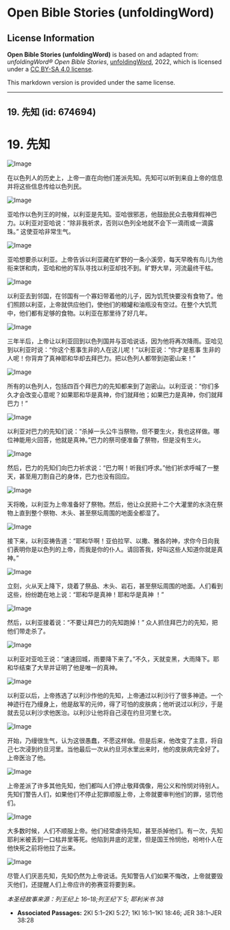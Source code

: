 # Open Bible Stories (unfoldingWord)

## License Information

**Open Bible Stories (unfoldingWord)** is based on and adapted from: _unfoldingWord® Open Bible Stories_, [unfoldingWord](https://unfoldingword.org/utw), 2022, which is licensed under a [CC BY-SA 4.0 license](https://creativecommons.org/licenses/by-sa/4.0/legalcode.en).

This markdown version is provided under the same license.



--------------------------------

## 19. 先知 (id: 674694)

19\. 先知
=======

![Image](https://cdn.door43.org/obs/jpg/360px/obs-en-19-01.jpg?direct&)

在以色列人的历史上，上帝一直在向他们差派先知。先知可以听到来自上帝的信息并将这些信息传给以色列民。

![Image](https://cdn.door43.org/obs/jpg/360px/obs-en-19-02.jpg?direct&)

亚哈作以色列王的时候，以利亚是先知。亚哈很邪恶，他鼓励民众去敬拜假神巴力。以利亚对亚哈说：“除非我祈求，否则以色列全地就不会下一滴雨或一滴露珠。” 这使亚哈非常生气。

![Image](https://cdn.door43.org/obs/jpg/360px/obs-en-19-03.jpg?direct&)

亚哈想要杀以利亚。上帝告诉以利亚藏在旷野的一条小溪旁，每天早晚有鸟儿为他衔来饼和肉，亚哈和他的军队寻找以利亚却找不到。旷野大旱，河流最终干枯。

![Image](https://cdn.door43.org/obs/jpg/360px/obs-en-19-04.jpg?direct&)

以利亚去到邻国，在邻国有一个寡妇带着他的儿子，因为饥荒快要没有食物了。他们照顾以利亚，上帝就供应他们，使他们的粮罐和油瓶没有空过。在整个大饥荒中，他们都有足够的食物。以利亚在那里待了好几年。

![Image](https://cdn.door43.org/obs/jpg/360px/obs-en-19-05.jpg?direct&)

三年半后，上帝让以利亚回到以色列国并与亚哈说话，因为他将再次降雨。亚哈见到以利亚时说：“你这个惹事生非的人在这儿呢！”以利亚说：“你才是惹事 生非的人呢！你背弃了真神耶和华却去拜巴力。把以色列人都带到迦密山来！”

![Image](https://cdn.door43.org/obs/jpg/360px/obs-en-19-06.jpg?direct&)

所有的以色列人，包括四百个拜巴力的先知都来到了迦密山。以利亚说：“你们多久才会改变心意呢？如果耶和华是真神，你们就拜他；如果巴力是真神，你们就拜巴力！”

![Image](https://cdn.door43.org/obs/jpg/360px/obs-en-19-07.jpg?direct&)

以利亚对巴力的先知们说：“杀掉一头公牛当祭物，但不要生火，我也这样做。哪位神能用火回答，他就是真神。”巴力的祭司便准备了祭物，但是没有生火。

![Image](https://cdn.door43.org/obs/jpg/360px/obs-en-19-08.jpg?direct&)

然后，巴力的先知们向巴力祈求说：“巴力啊！听我们呼求。”他们祈求呼喊了一整天，甚至用刀割自己的身体，巴力也没有回应。

![Image](https://cdn.door43.org/obs/jpg/360px/obs-en-19-09.jpg?direct&)

天将晚，以利亚为上帝准备好了祭物。然后，他让众民把十二个大灌里的水浇在祭物上直到整个祭物、木头、甚至祭坛周围的地面全都湿了。

![Image](https://cdn.door43.org/obs/jpg/360px/obs-en-19-10.jpg?direct&)

接下来，以利亚祷告道：“耶和华啊！亚伯拉罕、以撒、雅各的神，求你今日向我们表明你是以色列的上帝，而我是你的仆人。请回答我，好叫这些人知道你就是真神。”

![Image](https://cdn.door43.org/obs/jpg/360px/obs-en-19-11.jpg?direct&)

立刻，火从天上降下，烧着了祭品、木头、岩石，甚至祭坛周围的地面。人们看到这些，纷纷跪在地上说：“耶和华是真神！耶和华是真神 ！”

![Image](https://cdn.door43.org/obs/jpg/360px/obs-en-19-12.jpg?direct&)

然后，以利亚接着说：“不要让拜巴力的先知跑掉！” 众人抓住拜巴力的先知，把他们带走杀了。

![Image](https://cdn.door43.org/obs/jpg/360px/obs-en-19-13.jpg?direct&)

以利亚对亚哈王说：“速速回城，雨要降下来了。”不久，天就变黑，大雨降下。耶和华结束了大旱并证明了他是唯一的真神。

![Image](https://cdn.door43.org/obs/jpg/360px/obs-en-19-14.jpg?direct&)

以利亚以后，上帝拣选了以利沙作他的先知，上帝通过以利沙行了很多神迹。一个神迹行在乃缦身上，他是敌军的元帅，得了可怕的皮肤病；他听说过以利沙，于是就去见以利沙求他医治。以利沙让他将自己浸在约旦河里七次。

![Image](https://cdn.door43.org/obs/jpg/360px/obs-en-19-15.jpg?direct&)

开始，乃缦很生气，认为这很愚蠢，不愿这样做。但是后来，他改变了主意，将自己七次浸到约旦河里。当他最后一次从约旦河水里出来时，他的皮肤病完全好了。上帝医治了他。

![Image](https://cdn.door43.org/obs/jpg/360px/obs-en-19-16.jpg?direct&)

上帝差派了许多其他先知，他们都叫人们停止敬拜偶像，用公义和怜悯对待别人。先知们警告人们，如果他们不停止犯罪顺服上帝，上帝就要审判他们的罪，惩罚他们。

![Image](https://cdn.door43.org/obs/jpg/360px/obs-en-19-17.jpg?direct&)

大多数时候，人们不顺服上帝。他们经常虐待先知，甚至杀掉他们。有一次，先知耶利米被丢到一口枯井里等死。他陷到井底的泥里，但是国王怜悯他，吩咐仆人在他快死之前将他拉了出来。

![Image](https://cdn.door43.org/obs/jpg/360px/obs-en-19-18.jpg?direct&)

尽管人们厌恶先知，先知仍然为上帝说话。先知警告人们如果不悔改，上帝就要毁灭他们，还提醒人们上帝应许的弥赛亚将要到来。

*本圣经故事来源：列王纪上 16–18;列王纪下 5; 耶利米书 38*

* **Associated Passages:** 2KI 5:1–2KI 5:27; 1KI 16:1–1KI 18:46; JER 38:1–JER 38:28

